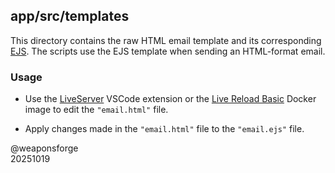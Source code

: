 ## app/src/templates

This directory contains the raw HTML email template and its corresponding [EJS](https://ejs.co/). The scripts use the EJS template when sending an HTML-format email.

### Usage

- Use the [LiveServer](https://marketplace.visualstudio.com/items?itemName=ritwickdey.LiveServer) VSCode extension or the [Live Reload Basic](https://hub.docker.com/r/weaponsforge/livereload-basic) Docker image to edit the `"email.html"` file.

- Apply changes made in the `"email.html"` file to the `"email.ejs"` file.

@weaponsforge<br>
20251019
